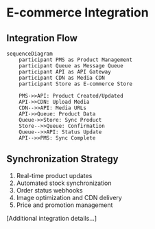 # E-commerce Integration

## Integration Flow
```mermaid
sequenceDiagram
    participant PMS as Product Management
    participant Queue as Message Queue
    participant API as API Gateway
    participant CDN as Media CDN
    participant Store as E-commerce Store

    PMS->>API: Product Created/Updated
    API->>CDN: Upload Media
    CDN-->>API: Media URLs
    API->>Queue: Product Data
    Queue->>Store: Sync Product
    Store-->>Queue: Confirmation
    Queue-->>API: Status Update
    API-->>PMS: Sync Complete
```

## Synchronization Strategy
1. Real-time product updates
2. Automated stock synchronization
3. Order status webhooks
4. Image optimization and CDN delivery
5. Price and promotion management

[Additional integration details...]
